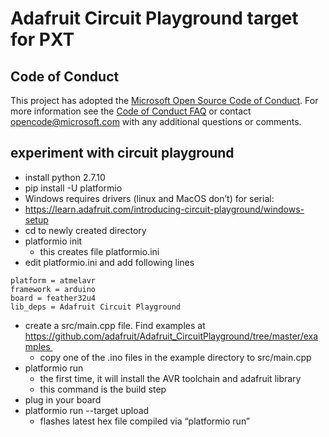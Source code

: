 # Adafruit Circuit Playground target for PXT

## Code of Conduct

This project has adopted the [Microsoft Open Source Code of Conduct](https://opensource.microsoft.com/codeofconduct/). For more information see the [Code of Conduct FAQ](https://opensource.microsoft.com/codeofconduct/faq/) or contact [opencode@microsoft.com](mailto:opencode@microsoft.com) with any additional questions or comments.

## experiment with circuit playground
- install python 2.7.10
- pip install -U platformio
- Windows requires drivers (linux and MacOS don’t) for serial:
- https://learn.adafruit.com/introducing-circuit-playground/windows-setup 
- cd to newly created directory
- platformio init  
  - this creates file platformio.ini
- edit platformio.ini and add following lines
```[env:myenv]
platform = atmelavr
framework = arduino
board = feather32u4
lib_deps = Adafruit Circuit Playground
```
- create a src/main.cpp file. Find examples at https://github.com/adafruit/Adafruit_CircuitPlayground/tree/master/examples  
  - copy one of the .ino files in the example directory to src/main.cpp
- platformio run
  - the first time, it will install the AVR toolchain and adafruit library
  - this command is the build step
- plug in your board
- platformio run --target upload  
  - flashes latest hex file compiled via “platformio run”
